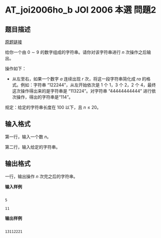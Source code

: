 # AT_joi2006ho_b JOI 2006 本選 問題2

## 题目描述

[原题链接](https://www.ioi-jp.org/joi/2005/2006-ho-prob_and_sol/2006-ho-t2.pdf)

给你一个由 $0\sim9$ 的数字组成的字符串。请你对该字符串进行 $n$ 次操作之后输出。

操作如下：

- 从左至右，如果一个数字 $a$ 连续出现 $r$ 次，将这一段字符串简化成 $ra$ 的格式。例如：字符串 “122244”，从左开始依次是 $1$ 个 $1$，$3$ 个 $2$，$2$ 个 $4$，最终这次操作得出来的是字符串是 “113224”。对字符串 “44444444444” 进行依次操作，得出的字符串是“114”。

规定：给定的字符串长度在 $100$ 以下，且 $n \le 20$。

## 输入格式

第一行，输入一个数 $n$。

第二行，输入给定的字符串。

## 输出格式

一行，输出操作 $n$ 次完之后的字符串。

**输入样例**

```
5
11
```

**输出样例**

```
13112221
```